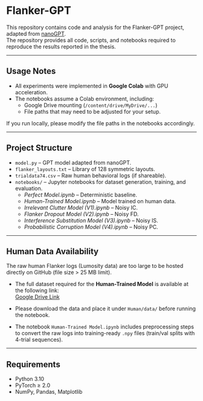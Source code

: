 # Flanker-GPT

This repository contains code and analysis for the Flanker-GPT project, adapted from [nanoGPT](https://github.com/karpathy/nanoGPT).  
The repository provides all code, scripts, and notebooks required to reproduce the results reported in the thesis.

---

## Usage Notes

- All experiments were implemented in **Google Colab** with GPU acceleration.  
- The notebooks assume a Colab environment, including:
  - Google Drive mounting (`/content/drive/MyDrive/...`)
  - File paths that may need to be adjusted for your setup.

If you run locally, please modify the file paths in the notebooks accordingly.

---

## Project Structure

- `model.py` – GPT model adapted from nanoGPT.  
- `flanker_layouts.txt` – Library of 128 symmetric layouts.  
- `trialdata74.csv` – Raw human behavioral logs (if shareable).  
- `notebooks/` – Jupyter notebooks for dataset generation, training, and evaluation.  
  - *Perfect Model.ipynb* – Deterministic baseline.  
  - *Human-Trained Model.ipynb* – Model trained on human data.  
  - *Irrelevant Clutter Model (V1).ipynb* – Noisy IC.  
  - *Flanker Dropout Model (V2).ipynb* – Noisy FD.  
  - *Interference Substitution Model (V3).ipynb* – Noisy IS.  
  - *Probabilistic Corruption Model (V4).ipynb* – Noisy PC.  

---

## Human Data Availability

The raw human Flanker logs (Lumosity data) are too large to be hosted directly on GitHub 
(file size > 25 MB limit).

- The full dataset required for the **Human-Trained Model** is available at the following link:  
   [Google Drive Link](https://drive.google.com/file/d/1OWnBAm4n-iu9xlcFvbqENudoNPe9f_6_/view?usp=drive_link)  

- Please download the data and place it under `Human/data/` before running the notebook.  
- The notebook `Human-Trained Model.ipynb` includes preprocessing steps to convert the raw logs 
into training-ready `.npy` files (train/val splits with 4-trial sequences).

---

## Requirements

- Python 3.10  
- PyTorch ≥ 2.0  
- NumPy, Pandas, Matplotlib  
